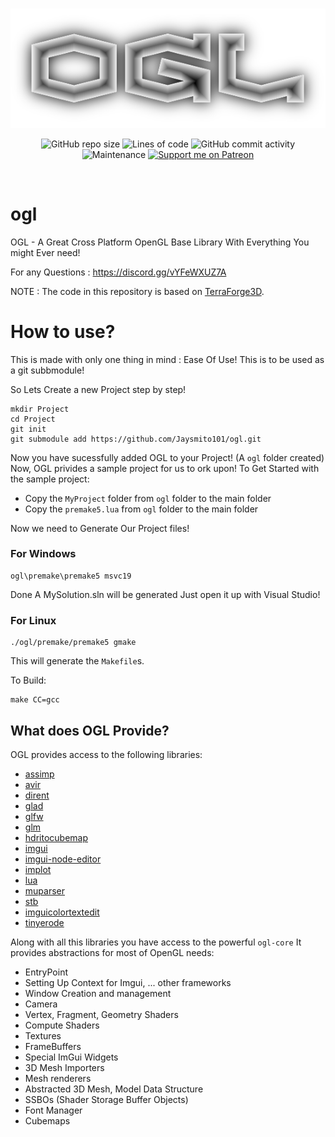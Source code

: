 <br/>
<p align="center">
    <img src="https://raw.githubusercontent.com/Jaysmito101/ogl/master/ReadmeHeader.gif" border="0"></
</p>

<br/>
<p align="center">
  <img alt="GitHub repo size" src="https://img.shields.io/github/repo-size/Jaysmito101/ogl?style=for-the-badge">
  <img alt="Lines of code" src="https://img.shields.io/tokei/lines/github/Jaysmito101/ogl?style=for-the-badge">
  <img alt="GitHub commit activity" src="https://img.shields.io/github/commit-activity/w/Jaysmito101/ogl?style=for-the-badge">
    <br>
    <img alt="Maintenance" src="https://img.shields.io/maintenance/yes/2022?style=for-the-badge">
    <a href="https://patreon.com/jaysmito101"><img src="https://img.shields.io/endpoint.svg?url=https%3A%2F%2Fshieldsio-patreon.vercel.app%2Fapi%3Fusername%3Djaysmito101%26type%3Dpledges&style=for-the-badge" alt="Support me on Patreon" /></a>
</p>
<br/>


# ogl
OGL - A Great Cross Platform OpenGL Base Library With Everything You might Ever need!

For any Questions : https://discord.gg/vYFeWXUZ7A

NOTE : The code in this repository is based on [TerraForge3D](https://github.com/Jaysmito101/TerraForge3D).

# How to use?

This is made with only one thing in mind : Ease Of Use!
This is to be used as a git subbmodule!

So Lets Create a new Project step by step!

    mkdir Project
    cd Project
    git init
    git submodule add https://github.com/Jaysmito101/ogl.git

Now you have sucessfully added OGL to your Project! (A ```ogl``` folder created)
Now, OGL privides a sample project for us to ork upon!
To Get Started with the sample project:

 * Copy the ```MyProject``` folder from ```ogl``` folder to the main folder
 * Copy the ```premake5.lua``` from ```ogl``` folder to the main folder
 
Now we need to Generate Our Project files!

### For Windows

    ogl\premake\premake5 msvc19

Done A MySolution.sln will be generated Just open it up with Visual Studio!

### For Linux

    ./ogl/premake/premake5 gmake

This will generate the ```Makefile```s.

To Build:

    make CC=gcc
    
## What does OGL Provide?

OGL provides access to the following libraries:

 * [assimp](https://github.com/assimp/assimp)
 * [avir](https://github.com/avaneev/avir)
 * [dirent](https://github.com/tronkko/dirent)
 * [glad](https://github.com/Dav1dde/glad)
 * [glfw](https://github.com/glfw/glfw)
 * [glm](https://github.com/Groovounet/glm)
 * [hdritocubemap](https://github.com/ivarout/HdriToCubemap)
 * [imgui](https://github.com/ocornut/imgui)
 * [imgui-node-editor](https://github.com/thedmd/imgui-node-editor)
 * [implot](https://github.com/epezent/implot)
 * [lua](https://github.com/lua/lua)
 * [muparser](https://github.com/beltoforion/muparser)
 * [stb](https://github.com/nothings/stb)
 * [imguicolortextedit](https://github.com/BalazsJako/ImGuiColorTextEdit)
 * [tinyerode](https://github.com/tay10r/TinyErode)

Along with all this libraries you have access to the powerful ```ogl-core```
It provides abstractions for most of OpenGL needs:

 * EntryPoint
 * Setting Up Context for Imgui, ... other frameworks
 * Window Creation and management
 * Camera
 * Vertex, Fragment, Geometry Shaders
 * Compute Shaders
 * Textures
 * FrameBuffers
 * Special ImGui Widgets
 * 3D Mesh Importers
 * Mesh renderers
 * Abstracted 3D Mesh, Model Data Structure
 * SSBOs (Shader Storage Buffer Objects)
 * Font Manager
 * Cubemaps
